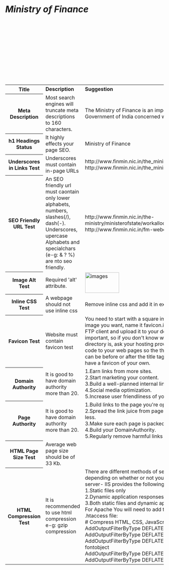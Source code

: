 <html>
<body>
<table>
<b><i><H1>Ministry of Finance</H1></i></b>
<tr>
<th><b>Title</b></th>
<td><b>Description</b></td>
<td><b>Suggestion</b></td><br>
</tr>
<tr>
<th>Meta Description</th>
<td>Most search engines will truncate meta descriptions to 160 characters.</td>
<td>The Ministry of Finance is an important ministry within the Government of India concerned with the economy of India.</td><br>
</tr>
<tr>
<th>h1 Headings Status</th>
<td>It highly effects your page SEO.</td>
<td>Ministry of Finance</td><br>
</tr>
<tr>
<th>Underscores in Links Test</th>
<td>Underscores must contain in-page URLs</td>
<td>http://www.finmin.nic.in/the_ministry/finance_minister<br>
 http://www.finmin.nic.in/the_ministry/MinisterofState/mosprofile</td><br>
</tr>
<tr>
<th>SEO Friendly URL Test</th>
<td>An SEO friendly url must caontain only lower alphabets, numbers, slashes(/), dash(-). Underscores, upercase Alphabets and specialchars (e-g: & ? %) are nto seo friendly.</td>
<td>http://www.finmin.nic.in/the-ministry/ministerofstate/workallocation<br>
http://www.finmin.nic.in/fm-webcast</td><br>
</tr>
<tr>
<th>Image Alt Test</th>
<td>Required 'alt' attribute.</td>
<td><img id="user-content-t007-10048" alt="images" src="/bini823/npi/raw/gh-pages/images/line_image-1-.png" width="108" height="65" style="max-width:100%;"></td><br>
</tr>
<tr>
<th>Inline CSS Test</th>
<td>A webpage should not use inline css</td>
<td>Remove inline css and add it in external css file.</td><br>
<tr>
<th>Favicon Test</th>
<td>Website must contain favicon test</td>
<td>You need to start with a square image. When you have the image you want, name it favicon.ico. Now you need to use an FTP client and upload it to your document root directory. This is important, so if you don't know what your document root directory is, ask your hosting provider. Now just add a little html code to your web pages so the the favicon will show up. This can be before or after the title tags. Click on save, and now you have a favicon of your own.</td><br>
</tr>
<tr>
<th>Domain Authority</th>
<td>It is good to have domain authority more than 20.</td>
<td>1.Earn links from more sites.<br>
2.Start marketing your content.<br>
3.Build a well-planned internal link structure.<br>
4.Social media optimization.<br>
5.Increase user friendliness of your site. etc<br>
</tr>
<tr>
<th>Page Authority</th>
<td>It is good to have domain authority more than 20.</td>
<td>1.Build links to the page you're optimizing.<br>
2.Spread the link juice from pages with high PA to those with less.<br>
3.Make sure each page is packed with useful content.<br>
4.Build your DomainAuthority.<br>
5.Regularly remove harmful links to your page.</td><br>
</tr>
<tr>
<th>HTML Page Size Test</th>
<td>Average web page size should be of 33 Kb. </td><br>
</tr>
<tr>
<th>HTML Compression Test</th>
<td>It is recommended to use html compression e-g: gzip compression </td>
<td>There are different methods of setting up gzip compression depending on whether or not you've got an IIS or Apache server-
IIS provides the following compression options:<br>
1.Static files only<br>
2.Dynamic application responses only<br>
3.Both static files and dynamic application responses<br>
For Apache You will need to add the following lines to your .htaccess file:<br>
# Compress HTML, CSS, JavaScript, Text, XML and fonts<br> AddOutputFilterByType DEFLATE application/javascript<br> AddOutputFilterByType DEFLATE application/rss+xml<br> AddOutputFilterByType DEFLATE application/vnd.ms-fontobject<br> AddOutputFilterByType DEFLATE application/x-font<br> AddOutputFilterByType DEFLATE application/x-font-opentype</td><br>
</tr>
</table>
</body>
</html>
